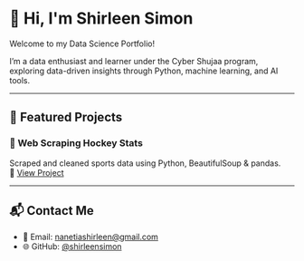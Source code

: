 # 👋 Hi, I'm Shirleen Simon

Welcome to my Data Science Portfolio!

I’m a data enthusiast and learner under the Cyber Shujaa program, exploring data-driven insights through Python, machine learning, and AI tools.

---

## 📂 Featured Projects

### 🏒 Web Scraping Hockey Stats
Scraped and cleaned sports data using Python, BeautifulSoup & pandas.  
🔗 [View Project](./Project_Intro_DataScience_AI/README.md)

---

## 📬 Contact Me
- 📧 Email: [nanetiashirleen@gmail.com](mailto:nanetiashirleen@gmail.com)
- 🌐 GitHub: [@shirleensimon](https://github.com/shirleensimon)
